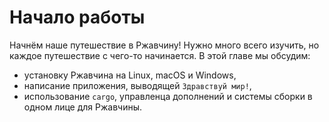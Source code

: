 # Начало работы

Начнём наше путешествие в Ржавчину! Нужно много всего изучить, но каждое путешествие с чего-то начинается. В этой главе мы обсудим:

- установку Ржавчина на Linux, macOS и Windows,
- написание приложения, выводящей `Здравствуй мир!`,
- использование `cargo`, управленца дополнений и системы сборки в одном лице для Ржавчины.
